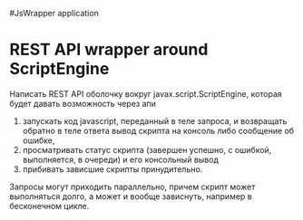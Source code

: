 #JsWrapper application
# REST API wrapper around ScriptEngine
Написать REST API оболочку вокруг javax.script.ScriptEngine, которая будет давать возможность через апи

1) запускать код javascript, переданный в теле запроса, и возвращать обратно в теле ответа вывод скрипта на консоль либо сообщение об ошибке,
2) просматривать статус скрипта (завершен успешно, с ошибкой, выполняется, в очереди) и его консольный вывод
3) прибивать зависшие скрипты принудительно.

Запросы могут приходить параллельно, причем скрипт может выполняться долго, а может и вообще зависнуть, например в бесконечном цикле.
